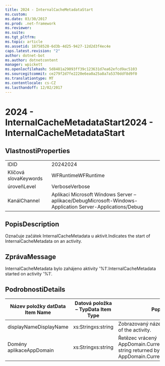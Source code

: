 ```yaml
---
title: 2024 - InternalCacheMetadataStart
ms.custom: 
ms.date: 03/30/2017
ms.prod: .net-framework
ms.reviewer: 
ms.suite: 
ms.tgt_pltfrm: 
ms.topic: article
ms.assetid: 18758528-6d3b-4d25-9427-12d2d3f4ec4e
caps.latest.revision: "2"
author: dotnet-bot
ms.author: dotnetcontent
manager: wpickett
ms.openlocfilehash: 5d8481a29093ff39c123631d7ea62efcd9ac5103
ms.sourcegitcommit: ce279f2d7fe2220e6ea0a25a8a7a5370ddf8d9f0
ms.translationtype: MT
ms.contentlocale: cs-CZ
ms.lasthandoff: 12/02/2017
---
```

# <a name="2024---internalcachemetadatastart"></a><span data-ttu-id="7c4c8-102">2024 - InternalCacheMetadataStart</span><span class="sxs-lookup"><span data-stu-id="7c4c8-102">2024 - InternalCacheMetadataStart</span></span>
## <a name="properties"></a><span data-ttu-id="7c4c8-103">Vlastnosti</span><span class="sxs-lookup"><span data-stu-id="7c4c8-103">Properties</span></span>  
  
|||  
|-|-|  
|<span data-ttu-id="7c4c8-104">ID</span><span class="sxs-lookup"><span data-stu-id="7c4c8-104">ID</span></span>|<span data-ttu-id="7c4c8-105">2024</span><span class="sxs-lookup"><span data-stu-id="7c4c8-105">2024</span></span>|  
|<span data-ttu-id="7c4c8-106">Klíčová slova</span><span class="sxs-lookup"><span data-stu-id="7c4c8-106">Keywords</span></span>|<span data-ttu-id="7c4c8-107">WFRuntime</span><span class="sxs-lookup"><span data-stu-id="7c4c8-107">WFRuntime</span></span>|  
|<span data-ttu-id="7c4c8-108">úroveň</span><span class="sxs-lookup"><span data-stu-id="7c4c8-108">Level</span></span>|<span data-ttu-id="7c4c8-109">Verbose</span><span class="sxs-lookup"><span data-stu-id="7c4c8-109">Verbose</span></span>|  
|<span data-ttu-id="7c4c8-110">Kanál</span><span class="sxs-lookup"><span data-stu-id="7c4c8-110">Channel</span></span>|<span data-ttu-id="7c4c8-111">Aplikaci Microsoft Windows Server – aplikace/Debug</span><span class="sxs-lookup"><span data-stu-id="7c4c8-111">Microsoft-Windows-Application Server-Applications/Debug</span></span>|  
  
## <a name="description"></a><span data-ttu-id="7c4c8-112">Popis</span><span class="sxs-lookup"><span data-stu-id="7c4c8-112">Description</span></span>  
 <span data-ttu-id="7c4c8-113">Označuje začátek InternalCacheMetadata u aktivit.</span><span class="sxs-lookup"><span data-stu-id="7c4c8-113">Indicates the start of InternalCacheMetadata on an activity.</span></span>  
  
## <a name="message"></a><span data-ttu-id="7c4c8-114">Zpráva</span><span class="sxs-lookup"><span data-stu-id="7c4c8-114">Message</span></span>  
 <span data-ttu-id="7c4c8-115">InternalCacheMetadata bylo zahájeno aktivity '%1'.</span><span class="sxs-lookup"><span data-stu-id="7c4c8-115">InternalCacheMetadata started on activity '%1'.</span></span>  
  
## <a name="details"></a><span data-ttu-id="7c4c8-116">Podrobnosti</span><span class="sxs-lookup"><span data-stu-id="7c4c8-116">Details</span></span>  
  
|<span data-ttu-id="7c4c8-117">Název položky dat</span><span class="sxs-lookup"><span data-stu-id="7c4c8-117">Data Item Name</span></span>|<span data-ttu-id="7c4c8-118">Datová položka – Typ</span><span class="sxs-lookup"><span data-stu-id="7c4c8-118">Data Item Type</span></span>|<span data-ttu-id="7c4c8-119">Popis</span><span class="sxs-lookup"><span data-stu-id="7c4c8-119">Description</span></span>|  
|--------------------|--------------------|-----------------|  
|<span data-ttu-id="7c4c8-120">displayName</span><span class="sxs-lookup"><span data-stu-id="7c4c8-120">DisplayName</span></span>|<span data-ttu-id="7c4c8-121">xs:String</span><span class="sxs-lookup"><span data-stu-id="7c4c8-121">xs:string</span></span>|<span data-ttu-id="7c4c8-122">Zobrazovaný název aktivity.</span><span class="sxs-lookup"><span data-stu-id="7c4c8-122">The display name of the activity.</span></span>|  
|<span data-ttu-id="7c4c8-123">Domény aplikace</span><span class="sxs-lookup"><span data-stu-id="7c4c8-123">AppDomain</span></span>|<span data-ttu-id="7c4c8-124">xs:String</span><span class="sxs-lookup"><span data-stu-id="7c4c8-124">xs:string</span></span>|<span data-ttu-id="7c4c8-125">Řetězec vrácený AppDomain.CurrentDomain.FriendlyName.</span><span class="sxs-lookup"><span data-stu-id="7c4c8-125">The string returned by AppDomain.CurrentDomain.FriendlyName.</span></span>|
